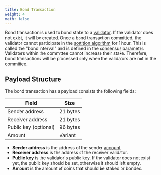 ```yaml
---
title: Bond Transaction
weight: 4
math: false
---
```


Bond transaction is used to bond stake to a [validator](/protocol/blockchain/validator/).
If the validator does not exist, it will be created.
Once a bond transaction committed, the validator cannot participate in the
[sortition algorithm](/protocol/consensus/sortition/) for 1 hour.
This is called the "bond interval" and is defined in the
[consensus parameter](/protocol/consensus/parameters/).
Validators within the committee cannot increase their stake.
Therefore, bond transactions will be processed only when the validators are not in the committee.

## Payload Structure

The bond transaction has a payload consists the following fields:

| Field                 | Size     |
| --------------------- | -------- |
| Sender address        | 21 bytes |
| Receiver address      | 21 bytes |
| Public key (optional) | 96 bytes |
| Amount                | Variant  |

- **Sender address** is the address of the sender [account](/protocol/blockchain/account/).
- **Receiver address** is the address of the receiver validator.
- **Public key** is the validator's public key. If the validator does not exist yet,
  the public key should be set, otherwise it should left empty.
- **Amount** is the amount of coins that should be staked or bonded.
